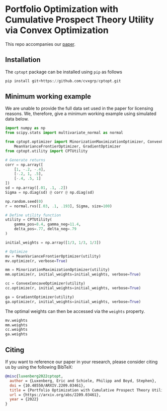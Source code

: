 # Portfolio Optimization with Cumulative Prospect Theory Utility via Convex Optimization

This repo accompanies our [paper](https://arxiv.org/abs/2209.03461).

## Installation

The `cptopt` package can be installed using `pip` as follows

```python
pip install git+https://github.com/cvxgrp/cptopt.git
```

## Minimum working example
We are unable to provide the full data set used in the paper for licensing reasons. We, therefore, give a minimum working example using simulated data below.
```python
import numpy as np
from scipy.stats import multivariate_normal as normal

from cptopt.optimizer import MinorizationMaximizationOptimizer, ConvexConcaveOptimizer, \
    MeanVarianceFrontierOptimizer, GradientOptimizer
from cptopt.utility import CPTUtility

# Generate returns
corr = np.array([
    [1, -.2, -.4],
    [-.2, 1, .5],
    [-.4, .5, 1]
])
sd = np.array([.01, .1, .2])
Sigma = np.diag(sd) @ corr @ np.diag(sd)

np.random.seed(0)
r = normal.rvs([.03, .1, .193], Sigma, size=100)

# Define utility function
utility = CPTUtility(
    gamma_pos=8.4, gamma_neg=11.4,
    delta_pos=.77, delta_neg=.79
)

initial_weights = np.array([1/3, 1/3, 1/3])

# Optimize
mv = MeanVarianceFrontierOptimizer(utility)
mv.optimize(r, verbose=True)

mm = MinorizationMaximizationOptimizer(utility)
mm.optimize(r, initial_weights=initial_weights, verbose=True)

cc = ConvexConcaveOptimizer(utility)
cc.optimize(r, initial_weights=initial_weights, verbose=True)

ga = GradientOptimizer(utility)
ga.optimize(r, initial_weights=initial_weights, verbose=True)
```
The optimal weights can then be accessed via the `weights` property.
```py
mv.weights
mm.weights
cc.weights
ga.weights
```

## Citing
If you want to reference our paper in your research, please consider citing us by using the following BibTeX:

```BibTeX
@misc{luxenberg2022cptopt,
  author = {Luxenberg, Eric and Schiele, Philipp and Boyd, Stephen},
  doi = {10.48550/ARXIV.2209.03461},
  title = {Portfolio Optimization with Cumulative Prospect Theory Utility via Convex Optimization},
  url = {https://arxiv.org/abs/2209.03461},
  year = {2022}
}
```

